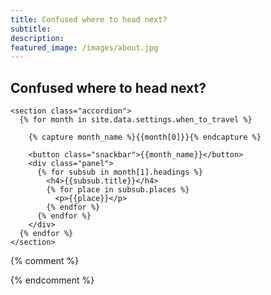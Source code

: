```yaml
---
title: Confused where to head next?
subtitle:
description:
featured_image: /images/about.jpg
---
```


<section class="where-to-go">
  <h1 class="text-center">Confused where to head next?</h1>
  <!--<div class="dropdown text-center hide">
    <select data-placeholder="Choose when you want to travel">
      {% comment %}{% for value in site.data.settings.when_to_travel %}
      <option value="{{value[0]}}">
        {{value[1].text}}
      </option>
      {% endfor %}
      {% endcomment %}
    </select>
  </div>-->

    <section class="accordion">
      {% for month in site.data.settings.when_to_travel %}

        {% capture month_name %}{{month[0]}}{% endcapture %}

        <button class="snackbar">{{month_name}}</button>
        <div class="panel">
          {% for subsub in month[1].headings %}
            <h4>{{subsub.title}}</h4>
            {% for place in subsub.places %}
              <p>{{place}}</p>
            {% endfor %}
          {% endfor %}
        </div>
      {% endfor %}
    </section>

{% comment %}
  <section class="where-to-go-places" style="display:none;">
    <div>
      {% for value in site.data.settings.when_to_travel %}
      <div class="where-to-go-place {{value[0]}}" style="display: none;">
        Places you can travel in {{value[1].text}}
        <div class="places">
          {% for place in value[1].places %}
          <div>{{place}}</div>
          {% endfor %}
        </div>
      </div>
      {% endfor %}
    </div>
  </section>
  {% endcomment %}
</section>